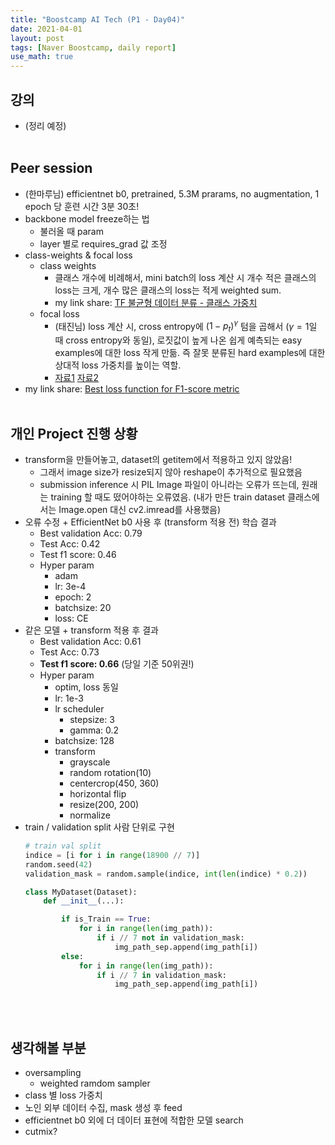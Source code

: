 ```yaml
---
title: "Boostcamp AI Tech (P1 - Day04)"
date: 2021-04-01
layout: post
tags: [Naver Boostcamp, daily report]
use_math: true
---
```


## 강의
* (정리 예정)
<br><br>

## Peer session
* (한마루님) efficientnet b0, pretrained, 5.3M prarams, no augmentation, 1 epoch 당 훈련 시간 3분 30초!
* backbone model freeze하는 법
    * 불러올 때 param
    * layer 별로 requires_grad 값 조정
* class-weights & focal loss
    * class weights
        * 클래스 개수에 비례해서, mini batch의 loss 계산 시 개수 적은 클래스의 loss는 크게, 개수 많은 클래스의 loss는 적게 weighted sum.
        * my link share: [TF 불균형 데이터 분류 - 클래스 가중치](https://www.tensorflow.org/tutorials/structured_data/imbalanced_data#%ED%81%B4%EB%9E%98%EC%8A%A4_%EA%B0%80%EC%A4%91%EC%B9%98)
    * focal loss
        * (태진님) loss 계산 시, cross entropy에 $(1 - p_t)^\gamma$ 텀을 곱해서 ($\gamma = 1$일 때 cross entropy와 동일), 로짓값이 높게 나온 쉽게 예측되는 easy examples에 대한 loss 작게 만듦. 즉 잘못 분류된 hard examples에 대한 상대적 loss 가중치를 높이는 역할.
        * [자료1](https://ropiens.tistory.com/83) [자료2](https://www.slideshare.net/ssuser06e0c5/focal-loss-detection-classification)
* my link share: [Best loss function for F1-score metric](https://www.kaggle.com/rejpalcz/best-loss-function-for-f1-score-metric)
<br><br>

## 개인 Project 진행 상황
* transform을 만들어놓고, dataset의 getitem에서 적용하고 있지 않았음!
    * 그래서 image size가 resize되지 않아 reshape이 추가적으로 필요했음
    * submission inference 시 PIL Image 파일이 아니라는 오류가 뜨는데, 원래는 training 할 때도 떴어야하는 오류였음. (내가 만든 train dataset 클래스에서는 Image.open 대신 cv2.imread를 사용했음)
* 오류 수정 + EfficientNet b0 사용 후 (transform 적용 전) 학습 결과
    * Best validation Acc: 0.79
    * Test Acc: 0.42
    * Test f1 score: 0.46
    * Hyper param
        * adam
        * lr: 3e-4
        * epoch: 2
        * batchsize: 20
        * loss: CE
* 같은 모델 + transform 적용 후 결과
    * Best validation Acc: 0.61
    * Test Acc: 0.73
    * **Test f1 score: 0.66** (당일 기준 50위권!)
    * Hyper param
        * optim, loss 동일
        * lr: 1e-3
        * lr scheduler
            * stepsize: 3
            * gamma: 0.2
        * batchsize: 128
        * transform
            * grayscale
            * random rotation(10)
            * centercrop(450, 360)
            * horizontal flip
            * resize(200, 200)
            * normalize
* train / validation split 사람 단위로 구현
    ```python
    # train val split
    indice = [i for i in range(18900 // 7)]
    random.seed(42)
    validation_mask = random.sample(indice, int(len(indice) * 0.2))

    class MyDataset(Dataset):
        def __init__(...):

            if is_Train == True:
                for i in range(len(img_path)):
                    if i // 7 not in validation_mask:
                        img_path_sep.append(img_path[i])
            else:
                for i in range(len(img_path)):
                    if i // 7 in validation_mask:
                        img_path_sep.append(img_path[i])
    ```
<br><br>

## 생각해볼 부분
* oversampling
    * weighted ramdom sampler
* class 별 loss 가중치
* 노인 외부 데이터 수집, mask 생성 후 feed
* efficientnet b0 외에 더 데이터 표현에 적합한 모델 search
* cutmix?
<br><br>